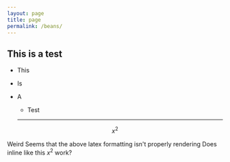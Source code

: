 ```yaml
---
layout: page
title: page
permalink: /beans/
---
```


## This is a test

* This
* Is
* A 
  * Test
  
  ------------------------------
  
$$x^2$$


Weird
Seems that the above latex formatting isn't properly rendering
Does inline like this $x^2$ work?



